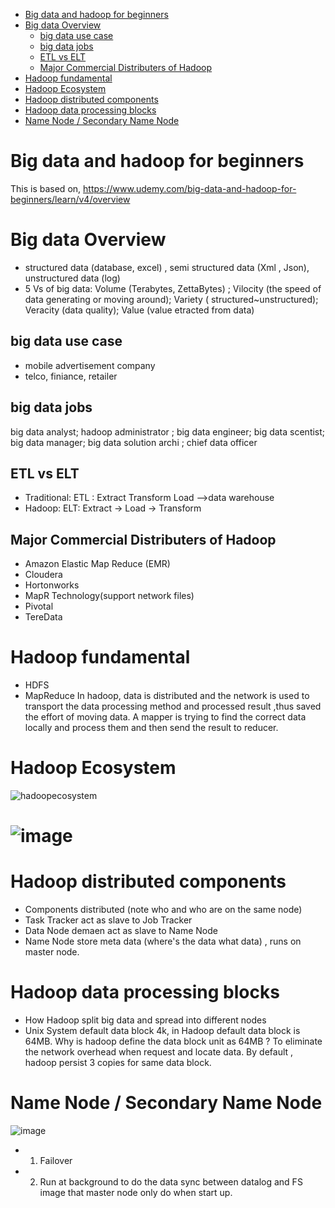<!-- TOC START min:1 max:3 link:true update:true -->
- [Big data and hadoop for beginners](#big-data-and-hadoop-for-beginners)
- [Big data Overview](#big-data-overview)
  - [big data use case](#big-data-use-case)
  - [big data jobs](#big-data-jobs)
  - [ETL vs ELT](#etl-vs-elt)
  - [Major Commercial Distributers of Hadoop](#major-commercial-distributers-of-hadoop)
- [Hadoop fundamental](#hadoop-fundamental)
- [Hadoop Ecosystem](#hadoop-ecosystem)
- [Hadoop distributed components](#hadoop-distributed-components)
- [Hadoop data processing blocks](#hadoop-data-processing-blocks)
- [Name Node / Secondary Name Node](#name-node--secondary-name-node)

<!-- TOC END -->
# Big data and hadoop for beginners

This is based on,
https://www.udemy.com/big-data-and-hadoop-for-beginners/learn/v4/overview

# Big data Overview
- structured data (database, excel) , semi structured data (Xml , Json), unstructured data (log)
- 5 Vs of big data: Volume (Terabytes, ZettaBytes) ; Vilocity (the speed of data generating or moving around); Variety ( structured~unstructured); Veracity (data quality); Value (value etracted from data)
## big data use case
- mobile advertisement company
- telco, finiance, retailer
## big data jobs
  big data analyst; hadoop administrator ; big data engineer; big data scentist;
  big data manager; big data solution archi ; chief data officer
## ETL vs ELT
- Traditional: ETL : Extract Transform Load -->data warehouse
- Hadoop: ELT: Extract -> Load -> Transform
## Major Commercial Distributers of Hadoop
- Amazon Elastic Map Reduce (EMR)
- Cloudera
- Hortonworks
- MapR Technology(support network files)
- Pivotal
- TereData


# Hadoop fundamental
- HDFS
- MapReduce
In hadoop, data is distributed and the network is used to transport the data processing method and processed result ,thus saved the effort of moving data.
A mapper is trying to find the correct data locally and process them and then send the result to reducer.


# Hadoop Ecosystem

![hadoopecosystem]

![image](https://user-images.githubusercontent.com/5424421/27009414-260399c2-4ec0-11e7-9030-48d7be5852d7.png)
=======
# Hadoop distributed components
 -   Components distributed (note who and who are on the same node)
 -  Task Tracker act as slave to Job Tracker
 -  Data Node demaen act as slave to Name Node
 -  Name Node store meta data (where's the data what data) , runs on master node.


# Hadoop data processing blocks
 -  How Hadoop split big data and spread into different nodes
 -  Unix System default data block 4k, in Hadoop default data block is 64MB.
Why is hadoop define the data block unit as 64MB ? To eliminate the network overhead when request and locate data.
By default , hadoop persist 3 copies for same data block.


# Name Node / Secondary Name Node

![image](https://user-images.githubusercontent.com/5424421/27009460-d82b40b8-4ec1-11e7-98c9-2f756fc9dc97.png)

 -  1) Failover
 -  2) Run at background to do the data sync between datalog and FS image that master node only do when start up.



<!---images-->
[hadoopecosystem]:https://cloud.githubusercontent.com/assets/5424421/26528807/983deb2c-43e5-11e7-9538-6953b5ca5f9a.png
